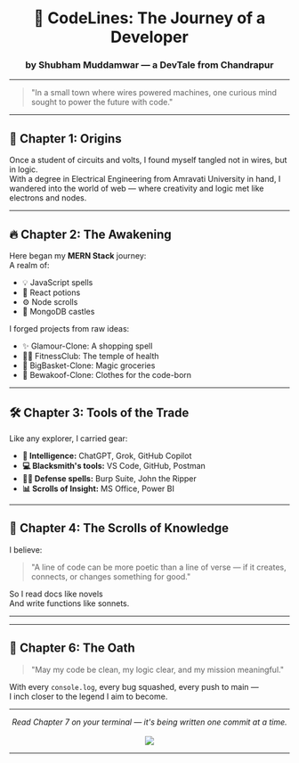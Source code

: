 <!-- Storybook-style GitHub README -->

<h1 align="center">📖 CodeLines: The Journey of a Developer</h1>
<h3 align="center">by Shubham Muddamwar — a DevTale from Chandrapur</h3>

---

> "In a small town where wires powered machines, one curious mind sought to power the future with code."

---

## 🧭 Chapter 1: Origins

Once a student of circuits and volts, I found myself tangled not in wires, but in logic.  
With a degree in Electrical Engineering from Amravati University in hand, I wandered into the world of web — where creativity and logic met like electrons and nodes.

---

## 🔥 Chapter 2: The Awakening

Here began my **MERN Stack** journey:  
A realm of:
- 💡 JavaScript spells
- 🧩 React potions
- ⚙️ Node scrolls
- 🧱 MongoDB castles

I forged projects from raw ideas:
- ✨ Glamour-Clone: A shopping spell
- 🏋️‍♂️ FitnessClub: The temple of health
- 🛒 BigBasket-Clone: Magic groceries
- 👕 Bewakoof-Clone: Clothes for the code-born

---

## 🛠️ Chapter 3: Tools of the Trade

Like any explorer, I carried gear:
- **🧠 Intelligence:** ChatGPT, Grok, GitHub Copilot  
- **💻 Blacksmith's tools:** VS Code, GitHub, Postman  
- **🕵️‍♂️ Defense spells:** Burp Suite, John the Ripper  
- **📊 Scrolls of Insight:** MS Office, Power BI

---

## 💬 Chapter 4: The Scrolls of Knowledge

I believe:
> "A line of code can be more poetic than a line of verse — if it creates, connects, or changes something for good."

So I read docs like novels  
And write functions like sonnets.

---



---

## 🧙 Chapter 6: The Oath

> "May my code be clean, my logic clear, and my mission meaningful."

With every `console.log`, every bug squashed, every push to main —  
I inch closer to the legend I aim to become.

---

<p align="center">
  <em>Read Chapter 7 on your terminal — it's being written one commit at a time.</em><br><br>
  <img src="https://github-readme-stats.vercel.app/api?username=shubham-shipt&show_icons=true&theme=radical" />
</p>

---
